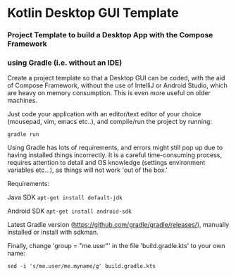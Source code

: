 # Kotlin Desktop GUI Template
### Project Template to build a Desktop App with the Compose Framework
### using Gradle (i.e. without an IDE)

Create a project template so that a Desktop GUI can be coded, with the aid of Compose Framework, without the use of IntelliJ or Android Studio, which are heavy on memory consumption. This is even more useful on older machines. 

Just code your application with an editor/text editor of your choice (mousepad, vim, emacs etc..), and compile/run the project by running:

``` gradle run ```

Using Gradle has lots of requirements, and errors might still pop up due to having installed things incorrectly. It is a careful time-consuming process, requires attention to detail and OS knowledge (settings environment variables etc...), as things will not work 'out of the box.'

Requirements:

Java SDK ``` apt-get install default-jdk ```

Android SDK ``` apt-get install android-sdk ```

Latest Gradle version (https://github.com/gradle/gradle/releases/), manually installed or install with sdkman.

Finally, change 'group = "me.user"' in the file 'build.gradle.kts' to your own name:

``` sed -i 's/me.user/me.myname/g' build.gradle.kts ```
 

